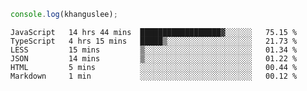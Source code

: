 ```js
console.log(khanguslee);
```

<!--START_SECTION:waka-->

```text
JavaScript   14 hrs 44 mins  ██████████████████▓░░░░░░   75.15 %
TypeScript   4 hrs 15 mins   █████▒░░░░░░░░░░░░░░░░░░░   21.73 %
LESS         15 mins         ▒░░░░░░░░░░░░░░░░░░░░░░░░   01.34 %
JSON         14 mins         ▒░░░░░░░░░░░░░░░░░░░░░░░░   01.22 %
HTML         5 mins          ░░░░░░░░░░░░░░░░░░░░░░░░░   00.44 %
Markdown     1 min           ░░░░░░░░░░░░░░░░░░░░░░░░░   00.12 %
```

<!--END_SECTION:waka-->

<!--
**khanguslee/khanguslee** is a ✨ _special_ ✨ repository because its `README.md` (this file) appears on your GitHub profile.

Here are some ideas to get you started:

- 🔭 I’m currently working on ...
- 🌱 I’m currently learning ...
- 👯 I’m looking to collaborate on ...
- 🤔 I’m looking for help with ...
- 💬 Ask me about ...
- 📫 How to reach me: ...
- 😄 Pronouns: ...
- ⚡ Fun fact: ...
-->
